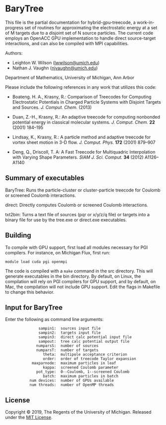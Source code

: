 BaryTree
========

   This file is the partial documentation for hybrid-gpu-treecode, 
   a work-in-progress set of routines for approximating the electrostatic 
   energy at a set of M targets due to a disjoint set of N source particles.
   The current code employs an OpenACC GPU implementation to handle direct
   source-target interactions, and can also be compiled with MPI 
   capabilities.


   Authors:  
   - Leighton W. Wilson  (lwwilson@umich.edu) 
   - Nathan J. Vaughn  (njvaughn@umich.edu) 
   
   Department of Mathematics,
   University of Michigan, Ann Arbor
   

   Please include the following references in any work that utilizes this code:
		
   - Boateng. H. A., Krasny, R.: Comparison of Treecodes for
            Computing Electrostatic Potentials in Charged Particle 
	    Systems with Disjoint Targets and Sources.
            _J. Comput. Chem._ (2013)	 

   - Duan, Z.-H., Krasny, R.: An adaptive treecode for computing
            nonbonded potential energy in classical molecular systems.
            _J. Comput. Chem._ __22__ (2001) 184–195
 
   - Lindsay, K., Krasny, R.: A particle method and adaptive treecode
            for vortex sheet motion in 3-D flow. _J. Comput. Phys._ __172__
            (2001) 879–907

   - Deng, Q., Driscoll, T. A: A Fast Treecode for Multiquadric 
            Interpolation with Varying Shape Parameters.
            _SIAM J. Sci. Comput._ __34__ (2012) A1126–A1140



Summary of executables
----------------------
BaryTree:  Runs the particle-cluster or cluster-particle treecode for Coulomb or
           screened Coulomb interactions.
	     
  direct:  Directly computes Coulomb or screened Coulomb interactions.
  
 txt2bin:  Turns a text file of sources (pqr or x/y/z/q file) or targets into a 
           binary file for use by the tree.exe or direct.exe executables.


                     
Building
------------------------------
To compile with GPU support, first load all modules necessary for PGI compilers.
For instance, on Michigan Flux, first run:
	      
	module load cuda pgi openmpi
	      
The code is compiled with a `make` command in the src directory. This will generate
executables in the bin directory. By default, on Linux, the compilation will rely
on PGI compilers for GPU support, and by default, on Mac, the compilation will not
include GPU support. Edit the flags in Makefile to change this behavior.
   
   
              
                                                     
Input for BaryTree
-------------------------------
Enter the following as command line arguments:
 
                   sampin1:  sources input file 
                   sampin2:  targets input file 
                   sampin3:  direct calc potential input file 
                   sampout:  tree calc potential output file
                  numparsS:  number of sources 
                  numparsT:  number of targets
                     theta:  multipole acceptance criterion
                     order:  order of treecode Taylor expansion 
                maxparnode:  maximum particles in leaf 
                     kappa:  screened Coulomb parameter
                  pot_type:  0--Coulomb, 1--screened Coulomb	
                     batch:  maximum particles in batch
               num devices:  number of GPUs available
               num threads:  number of OpenMP threads

License
-------
Copyright © 2019, The Regents of the University of Michigan. Released under the [MIT License](LICENSE).
